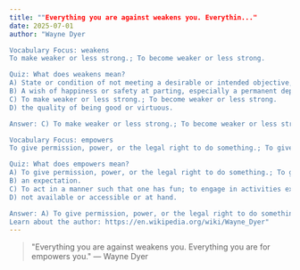 ```yaml
---
title: ""Everything you are against weakens you. Everythin..."
date: 2025-07-01
author: "Wayne Dyer

Vocabulary Focus: weakens
To make weaker or less strong.; To become weaker or less strong.

Quiz: What does weakens mean?
A) State or condition of not meeting a desirable or intended objective, opposite of success.; An object, person or endeavour in a state of failure or incapable of success.
B) A wish of happiness or safety at parting, especially a permanent departure; A departure; the act of leaving
C) To make weaker or less strong.; To become weaker or less strong.
D) the quality of being good or virtuous.

Answer: C) To make weaker or less strong.; To become weaker or less strong.

Vocabulary Focus: empowers
To give permission, power, or the legal right to do something.; To give someone more confidence and/or strength to do something, often by enabling them to increase their control over their own life or situation.

Quiz: What does empowers mean?
A) To give permission, power, or the legal right to do something.; To give someone more confidence and/or strength to do something, often by enabling them to increase their control over their own life or situation.
B) an expectation.
C) To act in a manner such that one has fun; to engage in activities expressly for the purpose of recreation or entertainment.; To perform in (a sport); to participate in (a game).
D) not available or accessible or at hand.

Answer: A) To give permission, power, or the legal right to do something.; To give someone more confidence and/or strength to do something, often by enabling them to increase their control over their own life or situation.
Learn about the author: https://en.wikipedia.org/wiki/Wayne_Dyer"
---
```


> "Everything you are against weakens you. Everything you are for empowers you." — Wayne Dyer
